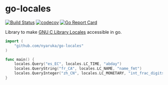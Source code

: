 # go-locales
[![Build Status](https://github.com/nyaruka/go-locales/workflows/CI/badge.svg)](https://github.com/nyaruka/go-locales/actions?query=workflow%3ACI) 
[![codecov](https://codecov.io/gh/nyaruka/go-locales/branch/main/graph/badge.svg)](https://codecov.io/gh/nyaruka/go-locales) 
[![Go Report Card](https://goreportcard.com/badge/github.com/nyaruka/go-locales)](https://goreportcard.com/report/github.com/nyaruka/go-locales)

Library to make [GNU C Library Locales](https://sourceware.org/glibc/wiki/Locales) accessible in go.

```go
import (
	"github.com/nyaruka/go-locales"
)

func main() {
	locales.Query("es_EC", locales.LC_TIME, "abday")                       // []string{"dom", ..., "sáb"}
	locales.QueryString("fr_CA", locales.LC_NAME, "name_fmt")              // "%d%t%g%t%m%t%f"
	locales.QueryInteger("zh_CN", locales.LC_MONETARY, "int_frac_digits")  // 2
}
```